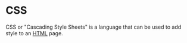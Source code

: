 # CSS

CSS or "Cascading Style Sheets" is a language that can be used to add style to an [HTML](/wiki/HTML) page.